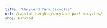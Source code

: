 ```yaml
---
title: "Maryland Park Bicycles"
url: /capitol-heights/maryland-park-bicycles/
shop: Fahrrad
---
```

